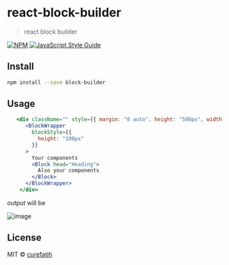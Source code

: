 # react-block-builder

> react block builder

[![NPM](https://img.shields.io/npm/v/react-block-builder.svg)](https://www.npmjs.com/package/react-block-builder) [![JavaScript Style Guide](https://img.shields.io/badge/code_style-standard-brightgreen.svg)](https://standardjs.com)

## Install

```bash
npm install --save block-builder
```

## Usage

```jsx
   <div className="" style={{ margin: "0 auto", height: "500px", width: "500px" }}>
      <BlockWrapper
        blockStyle={{
          height: "100px"
        }}
      >
        Your components
        <Block head="Heading">
          Also your components
        </Block>
      </BlockWrapper>
    </div>
```
output will be

![image](https://user-images.githubusercontent.com/41006925/118379960-366b3300-b5e7-11eb-8c37-8ce1926826d3.png)


## License

MIT © [curefatih](https://github.com/curefatih)
